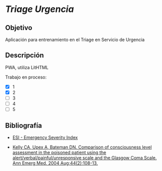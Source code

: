 # *Triage Urgencia*

## Objetivo
Aplicación para entrenamiento en el Triage en Servicio de Urgencia

## Descripción

PWA, utiliza LitHTML

Trabajo en proceso:

- [x] 1
- [x] 2
- [ ] 3
- [ ] 4
- [ ] 5

## Bibliografía

- [ESI - Emergency Severity Index](https://enau.ena.org/Public/Catalog/Details.aspx?id=HD7sAbiu6wjN72RIiX1YBw==&returnurl=/Users/UserOnlineCourse.aspx%3FLearningActivityID=HD7sAbiu6wjN72RIiX1YBw%3d%3d)

- [Kelly CA, Upex A, Bateman DN. Comparison of consciousness level assessment in the poisoned patient using the alert/verbal/painful/unresponsive scale and the Glasgow Coma Scale. Ann Emerg Med. 2004 Aug;44(2):108-13.](https://pubmed.ncbi.nlm.nih.gov/15278081/)
